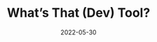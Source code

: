 ---
layout: article.njk
title: "What’s That (Dev) Tool?"
tags: article
date: 2022-05-30
excerpt: "How many browser DevTools panels do you commonly use in your day-to-day web development? One? Three? Probably not that many more. In this article, I go over some of the history behind why today's DevTools have so many panels, why it is becoming a problem, and what solutions exist."
thumbnail: "/assets/whatsthattool-logo.png"
external: https://www.smashingmagazine.com/2022/05/whats-that-dev-tool/
---